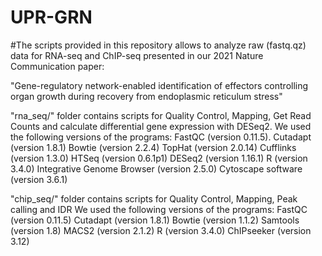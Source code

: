 # UPR-GRN

#The scripts provided in this repository allows to analyze raw (fastq.qz) data for RNA-seq and ChIP-seq presented in our 2021 Nature Communication paper: 

"Gene-regulatory network-enabled identification of effectors controlling organ growth during recovery from endoplasmic reticulum stress" 

"rna_seq/" folder contains scripts for Quality Control, Mapping, Get Read Counts and calculate differential gene expression with DESeq2.
We used the following versions of the programs:
FastQC (version 0.11.5). 
Cutadapt (version 1.8.1)
Bowtie (version 2.2.4)
TopHat (version 2.0.14)
Cufflinks (version 1.3.0)
HTSeq (version 0.6.1p1)
DESeq2 (version 1.16.1)
R (version 3.4.0)
Integrative Genome Browser (version 2.5.0)
Cytoscape software (version 3.6.1)

"chip_seq/" folder contains scripts for  Quality Control, Mapping, Peak calling and IDR
We used the following versions of the programs:
FastQC (version 0.11.5)
Cutadapt (version 1.8.1)
Bowtie (version 1.1.2)
Samtools (version 1.8)
MACS2 (version 2.1.2)
R (version 3.4.0)
ChIPseeker (version 3.12)
